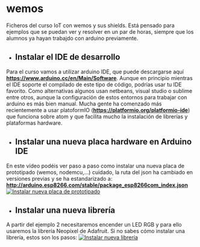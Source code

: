 # wemos
Ficheros del curso IoT con wemos y sus shields. Está pensado para ejemplos que se puedan ver y resolver en un par de horas, siempre que los alumnos ya hayan trabajdo con arduino previamente.
* ## Instalar el IDE de desarrollo
Para el curso vamos a utilizar arduino IDE, que puede descargarse aquí **https://www.arduino.cc/en/Main/Software**.
Aunque en principio mientras el IDE soporte el compilado de este tipo de código, podrías usar tu IDE favorito. Como alternativas algunos usan netbeans, visual studio o sublime entre otros, aunque la configuración de estos entornos para trabajar con arduino es más bien manual. Mucha gente ha comenzado más recientemente a usar platoformIO (**https://platformio.org/platformio-ide**) que funciona sobre atom y que facilita mucho la instalación de librerías y plataformas hardware.
* ## Instalar una nueva placa hardware en Arduino IDE
En este vídeo podéis ver paso a paso como instalar una nueva placa de prototipado (wemos, nodemcu,...) cuidado, la ruta del json ha cambiado en versiones previas y se ha estandarizado a:
**http://arduino.esp8266.com/stable/package_esp8266com_index.json**
[![Instalar nueva placa de prototipado](https://j.gifs.com/APDP1z.gif)](https://www.youtube.com/watch?v=14jI7ineMzM)

* ## Instalar una nueva librería
A partir del ejemplo 2 necesitaremos encender un LED RGB y para ello usaremos la librería Neopíxel de Adafruit. Si no sabes cómo instalar una librería, estos son los pasos:
[![Instalar nueva librería](https://j.gifs.com/0VRV9X.gif)](https://www.youtube.com/watch?v=RzLoHEC_0e8)
